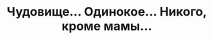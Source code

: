 ---
title: 'Чудовище... Одинокое... Никого, кроме мамы…'
# titleEnglish: ''
# dateStart: 2020
dateEnd: 2015
images: ['чудовище_одинокое_никого_кроме_мамы.jpg']
extra: 'бумага крафтовая, масленная пастель'
size: '62×59 cm'
# display: false
# text: ''
---
